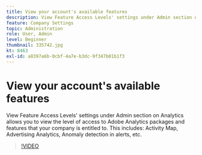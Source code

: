 ```yaml
---
title: View your account's available features
description: View Feature Access Levels' settings under Admin section on Analytics allows you to view the level of access to Adobe Analytics packages and features that your company is entitled to. This includes Activity Map, Advertising Analytics, Anomaly detection in alerts, etc.
feature: Company Settings
topic: Administration
role: User, Admin
level: Beginner
thumbnail: 335742.jpg
kt: 8463
exl-id: a8397a6b-0cbf-4a7e-b3dc-9f347b01b1f3
---
```

# View your account's available features

View Feature Access Levels' settings under Admin section on Analytics allows you to view the level of access to Adobe Analytics packages and features that your company is entitled to. This includes: Activity Map, Advertising Analytics, Anomaly detection in alerts, etc.

>[!VIDEO](https://video.tv.adobe.com/v/335742/?quality=12&learn=on)
